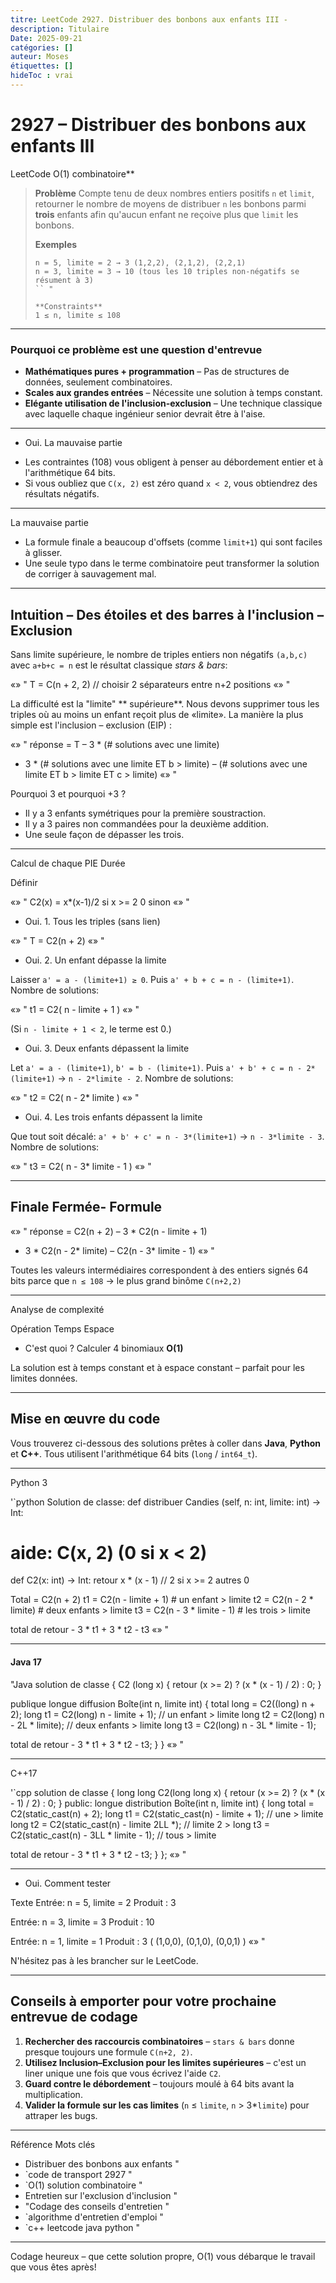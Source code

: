 ```yaml
---
titre: LeetCode 2927. Distribuer des bonbons aux enfants III -
description: Titulaire
Date: 2025-09-21
catégories: []
auteur: Moses
étiquettes: []
hideToc : vrai
---
```

# 2927 – Distribuer des bonbons aux enfants III
LeetCode O(1) combinatoire**

> **Problème**
> Compte tenu de deux nombres entiers positifs `n` et `limit`, retourner le nombre de moyens de distribuer `n` les bonbons parmi **trois** enfants afin qu'aucun enfant ne reçoive plus que `limit` les bonbons.
>
> **Exemples**
> ```texte
> n = 5, limite = 2 → 3 (1,2,2), (2,1,2), (2,2,1)
> n = 3, limite = 3 → 10 (tous les 10 triples non-négatifs se résument à 3)
> `` "
>
> **Constraints**
> 1 ≤ n, limite ≤ 108

---

### Pourquoi ce problème est une question d'entrevue

* **Mathématiques pures + programmation** – Pas de structures de données, seulement combinatoires.
* **Scales aux grandes entrées** – Nécessite une solution à temps constant.
* **Elégante utilisation de l'inclusion-exclusion** – Une technique classique avec laquelle chaque ingénieur senior devrait être à l'aise.

---

- Oui. La mauvaise partie

* Les contraintes (108) vous obligent à penser au débordement entier et à l'arithmétique 64 bits.
* Si vous oubliez que `C(x, 2)` est zéro quand `x < 2`, vous obtiendrez des résultats négatifs.

---

La mauvaise partie

* La formule finale a beaucoup d'offsets (comme `limit+1`) qui sont faciles à glisser.
* Une seule typo dans le terme combinatoire peut transformer la solution de corriger à sauvagement mal.

---

## Intuition – Des étoiles et des barres à l'inclusion – Exclusion

Sans limite supérieure, le nombre de triples entiers non négatifs `(a,b,c)` avec `a+b+c = n` est le résultat classique *stars & bars*:

«» "
T = C(n + 2, 2) // choisir 2 séparateurs entre n+2 positions
«» "

La difficulté est la "limite" ** supérieure**.
Nous devons supprimer tous les triples où au moins un enfant reçoit plus de «limite».
La manière la plus simple est l'inclusion – exclusion (EIP) :

«» "
réponse = T
– 3 * (# solutions avec une limite)
+ 3 * (# solutions avec une limite ET b > limite)
– (# solutions avec une limite ET b > limite ET c > limite)
«» "

Pourquoi 3 et pourquoi +3 ?
* Il y a 3 enfants symétriques pour la première soustraction.
* Il y a 3 paires non commandées pour la deuxième addition.
* Une seule façon de dépasser les trois.

---

Calcul de chaque PIE Durée

Définir

«» "
C2(x) = x*(x-1)/2 si x >= 2
0 sinon
«» "

- Oui. 1. Tous les triples (sans lien)

«» "
T = C2(n + 2)
«» "

- Oui. 2. Un enfant dépasse la limite

Laisser `a' = a - (limite+1) ≥ 0`.
Puis `a' + b + c = n - (limite+1)`.
Nombre de solutions:

«» "
t1 = C2( n - limite + 1 )
«» "

(Si `n - limite + 1 < 2`, le terme est 0.)

- Oui. 3. Deux enfants dépassent la limite

Let `a' = a - (limite+1)`, `b' = b - (limite+1)`.
Puis `a' + b' + c = n - 2*(limite+1)` → `n - 2*limite - 2`.
Nombre de solutions:

«» "
t2 = C2( n - 2* limite )
«» "

- Oui. 4. Les trois enfants dépassent la limite

Que tout soit décalé: `a' + b' + c' = n - 3*(limite+1)` → `n - 3*limite - 3`.
Nombre de solutions:

«» "
t3 = C2( n - 3* limite - 1 )
«» "

---

## Finale Fermée- Formule

«» "
réponse = C2(n + 2)
– 3 * C2(n - limite + 1)
+ 3 * C2(n - 2* limite)
– C2(n - 3* limite - 1)
«» "

Toutes les valeurs intermédiaires correspondent à des entiers signés 64 bits parce que
`n ≤ 108` → le plus grand binôme `C(n+2,2)`

---

Analyse de complexité

Opération Temps Espace
- C'est quoi ?
Calculer 4 binomiaux **O(1)**

La solution est à temps constant et à espace constant – parfait pour les limites données.

---

## Mise en œuvre du code

Vous trouverez ci-dessous des solutions prêtes à coller dans **Java**, **Python** et **C++**.
Tous utilisent l'arithmétique 64 bits (`long` / `int64_t`).

---

Python 3

'`python
Solution de classe:
def distribuer Candies (self, n: int, limite: int) -> Int:
# aide: C(x, 2) (0 si x < 2)
def C2(x: int) -> Int:
retour x * (x - 1) // 2 si x >= 2 autres 0

Total = C2(n + 2)
t1 = C2(n - limite + 1) # un enfant > limite
t2 = C2(n - 2 * limite) # deux enfants > limite
t3 = C2(n - 3 * limite - 1) # les trois > limite

total de retour - 3 * t1 + 3 * t2 - t3
«» "

---

#### Java 17

"Java
solution de classe {
C2 (long x) {
retour (x >= 2) ? (x * (x - 1) / 2) : 0;
}

publique longue diffusion Boîte(int n, limite int) {
total long = C2((long) n + 2);
long t1 = C2(long) n - limite + 1); // un enfant > limite
long t2 = C2(long) n - 2L * limite); // deux enfants > limite
long t3 = C2(long) n - 3L * limite - 1);

total de retour - 3 * t1 + 3 * t2 - t3;
}
}
«» "

---

C++17

'`cpp
solution de classe {
long long C2(long long x) {
retour (x >= 2) ? (x * (x - 1) / 2) : 0;
}
public:
longue distribution Boîte(int n, limite int) {
long total = C2(static_cast<long long>(n) + 2);
long t1 = C2(static_cast<long long>(n) - limite + 1); // une > limite
long t2 = C2(static_cast<long long>(n) - limite 2LL *); // limite 2 >
long t3 = C2(static_cast<long long>(n) - 3LL * limite - 1); // tous > limite

total de retour - 3 * t1 + 3 * t2 - t3;
}
};
«» "

---

- Oui. Comment tester

Texte
Entrée: n = 5, limite = 2
Produit : 3

Entrée: n = 3, limite = 3
Produit : 10

Entrée: n = 1, limite = 1
Produit : 3 ( (1,0,0), (0,1,0), (0,0,1) )
«» "

N'hésitez pas à les brancher sur le LeetCode.

---

## Conseils à emporter pour votre prochaine entrevue de codage

1. **Rechercher des raccourcis combinatoires** – `stars & bars` donne presque toujours une formule `C(n+2, 2)`.
2. **Utilisez Inclusion–Exclusion pour les limites supérieures** – c'est un liner unique une fois que vous écrivez l'aide `C2`.
3. **Guard contre le débordement** – toujours moulé à 64 bits avant la multiplication.
4. **Valider la formule sur les cas limites** (`n` ≤ `limite`, `n` > 3*`limite`) pour attraper les bugs.

---

Référence Mots clés

- Distribuer des bonbons aux enfants "
- `code de transport 2927 "
- `O(1) solution combinatoire "
- Entretien sur l'exclusion d'inclusion "
- "Codage des conseils d'entretien "
- `algorithme d'entretien d'emploi "
- `c++ leetcode java python "

---

Codage heureux – que cette solution propre, O(1) vous débarque le travail que vous êtes après!